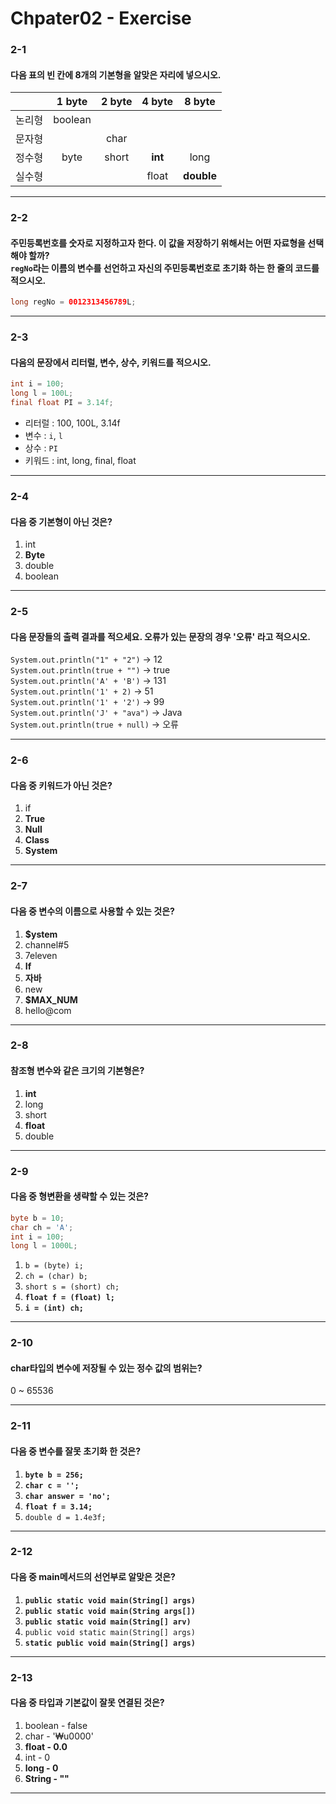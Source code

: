 # Chpater02 - Exercise

### 2-1
#### 다음 표의 빈 칸에 8개의 기본형을 알맞은 자리에 넣으시오.

||1 byte|2 byte|4 byte|8 byte|
|:----:|:-----:|:-----:|:-----:|:-----:|
|논리형|boolean||||
|문자형||char|||
|정수형|byte|short|**int**|long|
|실수형|||float|**double**|

---
### 2-2
#### 주민등록번호를 숫자로 지정하고자 한다. 이 값을 저장하기 위해서는 어떤 자료형을 선택해야 할까? <br/>`regNo`라는 이름의 변수를 선언하고 자신의 주민등록번호로 초기화 하는 한 줄의 코드를 적으시오.

```Java
long regNo = 0012313456789L;
```

---
### 2-3
#### 다음의 문장에서 리터럴, 변수, 상수, 키워드를 적으시오.

```Java
int i = 100;
long l = 100L;
final float PI = 3.14f;
```

- 리터럴 : 100, 100L, 3.14f
- 변수 : `i`, `l`
- 상수 : `PI`
- 키워드 : int, long, final, float

---
### 2-4
#### 다음 중 기본형이 아닌 것은?

1. int
2. **Byte**
3. double
4. boolean

---
### 2-5
#### 다음 문장들의 출력 결과를 적으세요. 오류가 있는 문장의 경우 '오류' 라고 적으시오.

`System.out.println("1" + "2")` -> 12 <br/>
`System.out.println(true + "")` -> true <br/>
`System.out.println('A' + 'B')` -> 131 <br/>
`System.out.println('1' + 2)` -> 51 <br/>
`System.out.println('1' + '2')` -> 99 <br/>
`System.out.println('J' + "ava")` -> Java <br/>
`System.out.println(true + null)` -> 오류

---
### 2-6
#### 다음 중 키워드가 아닌 것은?

1. if
2. **True**
3. **Null**
4. **Class**
5. **System**

---
### 2-7
#### 다음 중 변수의 이름으로 사용할 수 있는 것은?

1. **$ystem**
2. channel#5
3. 7eleven
4. **If**
5. **자바**
6. new
7. **$MAX_NUM**
8. hello@com

---
### 2-8
#### 참조형 변수와 같은 크기의 기본형은?

1. **int**
2. long
3. short
4. **float**
5. double

---
### 2-9
#### 다음 중 형변환을 생략할 수 있는 것은?

```Java
byte b = 10;
char ch = 'A';
int i = 100;
long l = 1000L;
```

1. `b = (byte) i;`
2. `ch = (char) b;`
3. `short s = (short) ch;`
4. **`float f = (float) l;`**
5. **`i = (int) ch;`**

---
### 2-10
#### char타입의 변수에 저장될 수 있는 정수 값의 범위는?

0 ~ 65536

---
### 2-11
#### 다음 중 변수를 잘못 초기화 한 것은?

1. **`byte b = 256;`**
2. **`char c = '';`**
3. **`char answer = 'no';`**
4. **`float f = 3.14;`**
5. `double d = 1.4e3f;`

---
### 2-12
#### 다음 중 main메서드의 선언부로 알맞은 것은?

1. **`public static void main(String[] args)`**
2. **`public static void main(String args[])`**
3. **`public static void main(String[] arv)`**
4. `public void static main(String[] args)`
5. **`static public void main(String[] args)`**

---
### 2-13
#### 다음 중 타입과 기본값이 잘못 연결된 것은?

1. boolean - false
2. char - '₩u0000'
3. **float - 0.0**
4. int - 0
5. **long - 0**
6. **String - ""**

---
